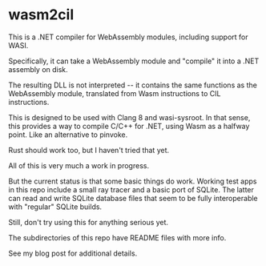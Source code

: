 # wasm2cil

This is a .NET compiler for WebAssembly modules, including
support for WASI.

Specifically, it can take a WebAssembly module and
"compile" it into a .NET assembly on disk.

The resulting DLL is not interpreted -- it contains
the same functions as the WebAssembly module, translated
from Wasm instructions to CIL instructions.

This is designed to be used with Clang 8 and
wasi-sysroot.  In that sense, this provides a way
to compile C/C++ for .NET, using Wasm as a halfway
point.  Like an alternative to pinvoke.

Rust should work too, but I haven't tried that yet.

All of this is very much a work in progress.

But the current status is that some basic things
do work.  Working test apps in this repo include a 
small ray tracer and a basic port of SQLite.  The
latter can read and write SQLite database files that
seem to be fully interoperable with "regular" SQLite
builds.

Still, don't try using this for anything serious yet.

The subdirectories of this repo have README files with
more info.

See my blog post for additional details.


